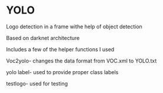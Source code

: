 # YOLO
Logo detection in a frame withe help of object detection

Based on darknet architecture

Includes a few of the helper functions I used

Voc2yolo- changes the data format from VOC.xml to YOLO.txt

yolo label- used to provide proper class labels

testlogo- used for testing
